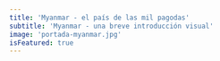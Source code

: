 ```yaml
---
title: 'Myanmar - el país de las mil pagodas'
subtitle: 'Myanmar - una breve introducción visual'
image: 'portada-myanmar.jpg'
isFeatured: true
---
```

